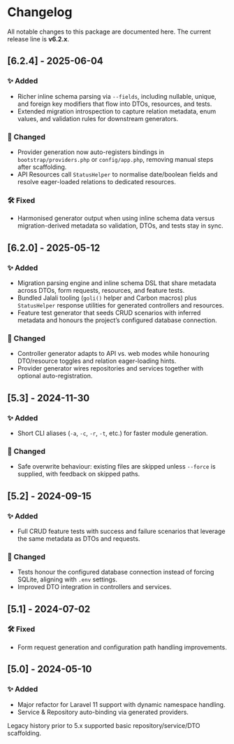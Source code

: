 # Changelog

All notable changes to this package are documented here. The current release line is **v6.2.x**.

## [6.2.4] - 2025-06-04
### ✨ Added
- Richer inline schema parsing via `--fields`, including nullable, unique, and foreign key modifiers that flow into DTOs, resources, and tests.
- Extended migration introspection to capture relation metadata, enum values, and validation rules for downstream generators.

### 🔧 Changed
- Provider generation now auto-registers bindings in `bootstrap/providers.php` or `config/app.php`, removing manual steps after scaffolding.
- API Resources call `StatusHelper` to normalise date/boolean fields and resolve eager-loaded relations to dedicated resources.

### 🛠 Fixed
- Harmonised generator output when using inline schema data versus migration-derived metadata so validation, DTOs, and tests stay in sync.

## [6.2.0] - 2025-05-12
### ✨ Added
- Migration parsing engine and inline schema DSL that share metadata across DTOs, form requests, resources, and feature tests.
- Bundled Jalali tooling (`goli()` helper and Carbon macros) plus `StatusHelper` response utilities for generated controllers and resources.
- Feature test generator that seeds CRUD scenarios with inferred metadata and honours the project’s configured database connection.

### 🔧 Changed
- Controller generator adapts to API vs. web modes while honouring DTO/resource toggles and relation eager-loading hints.
- Provider generator wires repositories and services together with optional auto-registration.

## [5.3] - 2024-11-30
### ✨ Added
- Short CLI aliases (`-a`, `-c`, `-r`, `-t`, etc.) for faster module generation.

### 🔧 Changed
- Safe overwrite behaviour: existing files are skipped unless `--force` is supplied, with feedback on skipped paths.

## [5.2] - 2024-09-15
### ✨ Added
- Full CRUD feature tests with success and failure scenarios that leverage the same metadata as DTOs and requests.

### 🔧 Changed
- Tests honour the configured database connection instead of forcing SQLite, aligning with `.env` settings.
- Improved DTO integration in controllers and services.

## [5.1] - 2024-07-02
### 🛠 Fixed
- Form request generation and configuration path handling improvements.

## [5.0] - 2024-05-10
### ✨ Added
- Major refactor for Laravel 11 support with dynamic namespace handling.
- Service & Repository auto-binding via generated providers.

Legacy history prior to 5.x supported basic repository/service/DTO scaffolding.
